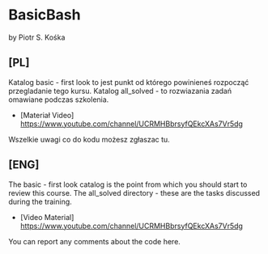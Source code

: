 # BasicBash
by Piotr S. Kośka

## [PL]
Katalog basic - first look to jest punkt od którego powinieneś rozpocząć przegladanie tego kursu.
Katalog all_solved - to rozwiazania zadań omawiane podczas szkolenia.

* [Materiał Video] https://www.youtube.com/channel/UCRMHBbrsyfQEkcXAs7Vr5dg

Wszelkie uwagi co do kodu możesz zgłaszac tu.

## [ENG]

The basic - first look catalog is the point from which you should start to review this course.
The all_solved directory - these are the tasks discussed during the training.

* [Video Material] https://www.youtube.com/channel/UCRMHBbrsyfQEkcXAs7Vr5dg

You can report any comments about the code here.